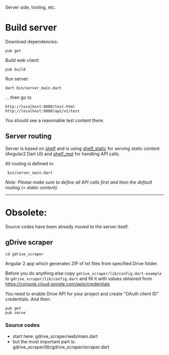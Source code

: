 Server side, tooling, etc.

# Build server

Download dependencies:

    pub get
    
Build web client:
    
    pub build
    
Run server:
    
    dart bin/server_main.dart
    
... then go to

    http://localhost:8080/test.html
    http://localhost:8080/api/v1/test
    
You should see a reasonable test content there.

## Server routing

Server is based on [shelf](https://pub.dartlang.org/packages/shelf)
and is using [shelf_static](https://pub.dartlang.org/packages/shelf_static) for serving
static content (Angular2 Dart UI) and [shelf_rest](https://pub.dartlang.org/packages/shelf_rest)
for handling API calls.

All routing is defined in:

     bin/server_main.dart
     
_Note: Please make sure to define all API calls first and then
the default routing (= static content)._     

---
# Obsolete: ###

Source codes have been already moved to the server itself.

## gDrive scraper

    cd gdrive_scraper
      
Angular 2 app which generates ZIP of txt files from specified Drive folder.

Before you do anything else copy `gdrive_scraper/lib/config.dart-example`
to `gdrive_scraper/lib/config.dart` and fill it with values obtained from
https://console.cloud.google.com/apis/credentials

You need to enable Drive API for your project and create "OAuth client ID"
credentials. And then:

    pub get
    pub serve

### Source codes
- start here: gdrive_scraper/web/main.dart
- but the most important part is: gdrive_scraper/lib/gdrive_scraper/scraper.dart